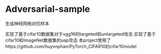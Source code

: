 # Adversarial-sample
生成神经网络对抗样本

实现了基于cifar10数据集对于vgg16的targeted和untargeted攻击
实现了基于cifar10和ImageNet数据集的uap攻击
本project使用了https://github.com/huyvnphan/PyTorch_CIFAR10的cifar10model
